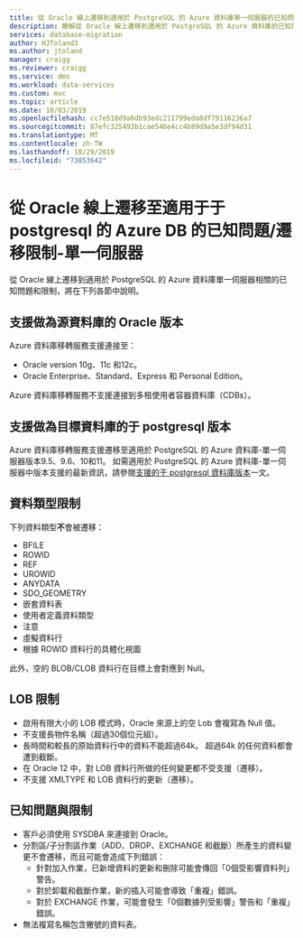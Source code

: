 ```yaml
---
title: 從 Oracle 線上遷移到適用於 PostgreSQL 的 Azure 資料庫單一伺服器的已知問題/遷移限制的相關文章 |Microsoft Docs
description: 瞭解從 Oracle 線上遷移到適用於 PostgreSQL 的 Azure 資料庫的已知問題/遷移限制。
services: database-migration
author: HJToland3
ms.author: jtoland
manager: craigg
ms.reviewer: craigg
ms.service: dms
ms.workload: data-services
ms.custom: mvc
ms.topic: article
ms.date: 10/03/2019
ms.openlocfilehash: cc7e510d9a6db93edc211799eda8df79116236a7
ms.sourcegitcommit: 87efc325493b1cae546e4cc4b89d9a5e3df94d31
ms.translationtype: MT
ms.contentlocale: zh-TW
ms.lasthandoff: 10/29/2019
ms.locfileid: "73053642"
---
```

# <a name="known-issuesmigration-limitations-with-online-migrations-from-oracle-to-azure-db-for-postgresql-single-server"></a>從 Oracle 線上遷移至適用于于 postgresql 的 Azure DB 的已知問題/遷移限制-單一伺服器

從 Oracle 線上遷移到適用於 PostgreSQL 的 Azure 資料庫單一伺服器相關的已知問題和限制，將在下列各節中說明。

## <a name="oracle-versions-supported-as-a-source-database"></a>支援做為源資料庫的 Oracle 版本

Azure 資料庫移轉服務支援連接至：

- Oracle version 10g、11c 和12c。
- Oracle Enterprise、Standard、Express 和 Personal Edition。

Azure 資料庫移轉服務不支援連接到多租使用者容器資料庫（CDBs）。

## <a name="postgresql-versions-supported-as-a-target-database"></a>支援做為目標資料庫的于 postgresql 版本

Azure 資料庫移轉服務支援遷移至適用於 PostgreSQL 的 Azure 資料庫-單一伺服器版本9.5、9.6、10和11。 如需適用於 PostgreSQL 的 Azure 資料庫-單一伺服器中版本支援的最新資訊，請參閱[支援的于 postgresql 資料庫版本](https://docs.microsoft.com/azure/postgresql/concepts-supported-versions)一文。

## <a name="datatype-limitations"></a>資料類型限制

下列資料類型**不**會被遷移：

- BFILE
- ROWID
- REF
- UROWID
- ANYDATA
- SDO_GEOMETRY
- 嵌套資料表
- 使用者定義資料類型
- 注意
- 虛擬資料行
- 根據 ROWID 資料行的具體化視圖

此外，空的 BLOB/CLOB 資料行在目標上會對應到 Null。

## <a name="lob-limitations"></a>LOB 限制

- 啟用有限大小的 LOB 模式時，Oracle 來源上的空 Lob 會複寫為 Null 值。
- 不支援長物件名稱（超過30個位元組）。
- 長時間和較長的原始資料行中的資料不能超過64k。 超過64k 的任何資料都會遭到截斷。
- 在 Oracle 12 中，對 LOB 資料行所做的任何變更都不受支援（遷移）。
- 不支援 XMLTYPE 和 LOB 資料行的更新（遷移）。

## <a name="known-issues-and-limitations"></a>已知問題與限制

- 客戶必須使用 SYSDBA 來連接到 Oracle。
- 分割區/子分割區作業（ADD、DROP、EXCHANGE 和截斷）所產生的資料變更不會遷移，而且可能會造成下列錯誤：
  - 針對加入作業，已新增資料的更新和刪除可能會傳回「0個受影響資料列」警告。
  - 對於卸載和截斷作業，新的插入可能會導致「重複」錯誤。
  - 對於 EXCHANGE 作業，可能會發生「0個數據列受影響」警告和「重複」錯誤。
- 無法複寫名稱包含撇號的資料表。
